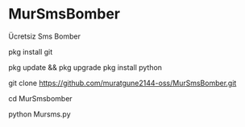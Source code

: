 # MurSmsBomber
Ücretsiz Sms Bomber 

pkg install git

pkg update && pkg upgrade 
pkg install python 

git clone https://github.com/muratgune2144-oss/MurSmsBomber.git

cd MurSmsbomber

python Mursms.py
